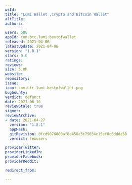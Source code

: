 ```yaml
---
wsId: 
title: "Lumi Wallet ,Crypto and Bitcoin Wallet"
altTitle: 
authors:

users: 500
appId: com.btc.lumi.bestofwallet
released: 2021-04-06
latestUpdate: 2021-04-06
version: "1.8.1"
stars: 0.0
ratings: 
reviews: 
size: 5.8M
website: 
repository: 
issue: 
icon: com.btc.lumi.bestofwallet.png
bugbounty: 
verdict: defunct
date: 2021-06-16
reviewStale: true
signer: 
reviewArchive:
- date: 2021-04-27
  version: "1.8.1"
  appHash: 
  gitRevision: 0fcd9076800af0e458a5c75034c15ef0c6ddda58
  verdict: fewusers

providerTwitter: 
providerLinkedIn: 
providerFacebook: 
providerReddit: 

redirect_from:

---
```




